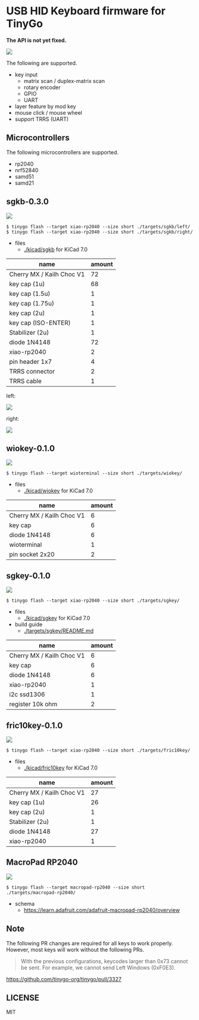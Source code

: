 # USB HID Keyboard firmware for TinyGo

**The API is not yet fixed.**  

![](./img/top.jpg)

The following are supported.  

* key input
    * matrix scan / duplex-matrix scan
    * rotary encoder
    * GPIO
    * UART
* layer feature by mod key
* mouse click / mouse wheel
* support TRRS (UART)

## Microcontrollers

The following microcontrollers are supported.  

* rp2040
* nrf52840
* samd51
* samd21

## sgkb-0.3.0

![](./img/sgkb-0.3.0.jpg)

```
$ tinygo flash --target xiao-rp2040 --size short ./targets/sgkb/left/
$ tinygo flash --target xiao-rp2040 --size short ./targets/sgkb/right/
```

* files
    * [./kicad/sgkb](./kicad/sgkb/) for KiCad 7.0

| name | amount |
| ---- | ------ |
| Cherry MX / Kailh Choc V1 | 72 |
| key cap (1u) | 68 |
| key cap (1.5u) | 1 |
| key cap (1.75u) | 1 |
| key cap (2u) | 1 |
| key cap (ISO-ENTER) | 1 |
| Stabilizer (2u) | 1 |
| diode 1N4148 | 72 |
| xiao-rp2040 | 2 |
| pin header 1x7 | 4 |
| TRRS connector | 2 |
| TRRS cable | 1 |

left:

![](./img/sgkb-0.2.0.left.png)

right:

![](./img/sgkb-0.2.0.right.png)

## wiokey-0.1.0

![](./img/wiokey-0.1.0.jpg)

```
$ tinygo flash --target wioterminal --size short ./targets/wiokey/
```

* files
    * [./kicad/wiokey](./kicad/wiokey/) for KiCad 7.0

| name | amount |
| ---- | ------ |
| Cherry MX / Kailh Choc V1 | 6 |
| key cap | 6 |
| diode 1N4148 | 6 |
| wioterminal | 1 |
| pin socket 2x20 | 2 |

## sgkey-0.1.0

![](./img/sgkey-0.1.0.jpg)

```
$ tinygo flash --target xiao-rp2040 --size short ./targets/sgkey/
```

* files
    * [./kicad/sgkey](./kicad/sgkey/) for KiCad 7.0
* build guide
    * [./targets/sgkey/README.md](./targets/sgkey/README.md)

| name | amount |
| ---- | ------ |
| Cherry MX / Kailh Choc V1 | 6 |
| key cap | 6 |
| diode 1N4148 | 6 |
| xiao-rp2040 | 1 |
| i2c ssd1306 | 1 |
| register 10k ohm | 2 |

## fric10key-0.1.0

![](./img/fric10key-0.1.0.jpg)

```
$ tinygo flash --target xiao-rp2040 --size short ./targets/fric10key/
```

* files
    * [./kicad/fric10key](./kicad/fric10key/) for KiCad 7.0

| name | amount |
| ---- | ------ |
| Cherry MX / Kailh Choc V1 | 27 |
| key cap (1u) | 26 |
| key cap (2u) | 1 |
| Stabilizer (2u) | 1 |
| diode 1N4148 | 27 |
| xiao-rp2040 | 1 |

## MacroPad RP2040

![](./img/macropad-rp2040.jpg)

```
$ tinygo flash --target macropad-rp2040 --size short ./targets/macropad-rp2040/
```

* schema
    * https://learn.adafruit.com/adafruit-macropad-rp2040/overview


## Note

The following PR changes are required for all keys to work properly.
However, most keys will work without the following PRs.

> With the previous configurations, keycodes larger than 0x73 cannot be sent.
> For example, we cannot send Left Windows (0xF0E3).

https://github.com/tinygo-org/tinygo/pull/3327

## LICENSE

MIT
